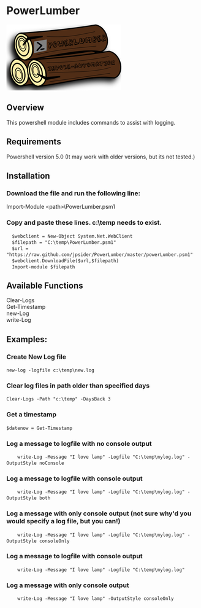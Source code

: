 # PowerLumber
![Alt text](https://github.com/jpsider/PowerLumber/blob/master/Images/PowerLumber_small.png "PowerLumber Icon")  

## Overview  
This powershell module includes commands to assist with logging.    

## Requirements  
Powershell version 5.0 (It may work with older versions, but its not tested.) 

## Installation  
### Download the file and run the following line:  
Import-Module \<path>\PowerLumber.psm1  

### Copy and paste these lines. c:\temp needs to exist.  
      $webclient = New-Object System.Net.WebClient  
      $filepath = "C:\temp\PowerLumber.psm1"  
      $url = "https://raw.github.com/jpsider/PowerLumber/master/powerLumber.psm1"  
      $webclient.DownloadFile($url,$filepath)  
      Import-module $filepath  

## Available Functions 
Clear-Logs  
Get-Timestamp  
new-Log  
write-Log  

## Examples:  
### Create New Log file  
    new-log -logfile c:\temp\new.log  
### Clear log files in path older than specified days  
    Clear-Logs -Path "c:\temp" -DaysBack 3  
### Get a timestamp  
    $datenow = Get-Timestamp  
### Log a message to logfile with no console output  
		write-Log -Message "I love lamp" -Logfile "C:\temp\mylog.log" -OutputStyle noConsole  
### Log a message to logfile with console output  
		write-Log -Message "I love lamp" -Logfile "C:\temp\mylog.log" -OutputStyle both  
### Log a message with only console output (not sure why'd you would specify a log file, but you can!)  
		write-Log -Message "I love lamp" -Logfile "C:\temp\mylog.log" -OutputStyle consoleOnly  
### Log a message to logfile with console output  
		write-Log -Message "I love lamp" -Logfile "C:\temp\mylog.log"                        
### Log a message with only console output  
		write-Log -Message "I love lamp" -OutputStyle consoleOnly  
